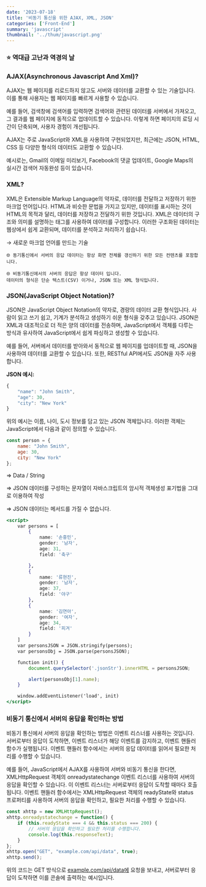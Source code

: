 ```yaml
---
date: '2023-07-18'
title: '비동기 통신을 위한 AJAX, XML, JSON'
categories: ['Front-End']
summary: 'javascript'
thumbnail: '../thum/javascript.png'
---
```


### ⭐️ 역대급 고난과 역경의 날

### AJAX(Asynchronous Javascript And Xml)?

AJAX는 웹 페이지를 리로드하지 않고도 서버와 데이터를 교환할 수 있는 기술입니다. 이를 통해 사용자는 웹 페이지를 빠르게 사용할 수 있습니다.

예를 들어, 검색창에 검색어를 입력하면 검색어와 관련된 데이터를 서버에서 가져오고, 그 결과를 웹 페이지에 동적으로 업데이트할 수 있습니다. 이렇게 하면 페이지의 로딩 시간이 단축되며, 사용자 경험이 개선됩니다.

AJAX는 주로 JavaScript와 XML을 사용하여 구현되었지만, 최근에는 JSON, HTML, CSS 등 다양한 형식의 데이터도 교환할 수 있습니다.

예시로는, Gmail의 이메일 미리보기, Facebook의 댓글 업데이트, Google Maps의 실시간 검색어 자동완성 등이 있습니다.

### XML?

XML은 Extensible Markup Language의 약자로, 데이터를 전달하고 저장하기 위한 마크업 언어입니다. HTML과 비슷한 문법을 가지고 있지만, 데이터를 표시하는 것이 HTML의 목적과 달리, 데이터를 저장하고 전달하기 위한 것입니다. XML은 데이터의 구조와 의미를 설명하는 태그를 사용하여 데이터를 구성합니다. 이러한 구조화된 데이터는 웹상에서 쉽게 교환되며, 데이터를 분석하고 처리하기 쉽습니다.

→ 새로운 마크업 언어를 만드는 기술

    🌐 동기통신에서 서버의 응답 데이터는 항상 화면 전체를 갱신하기 위한 모든 컨텐츠를 포함합니다.

    🌐 비동기통신에서의 서버의 응답은 항상 데이터 입니다.
    데이터의 형식은 단순 텍스트(CSV) 이거나, JSON 또는 XML 형식입니다.

### JSON(JavaScript Object Notation)?

JSON은 JavaScript Object Notation의 약자로, 경량의 데이터 교환 형식입니다. 사람이 읽고 쓰기 쉽고, 기계가 분석하고 생성하기 쉬운 형식을 갖추고 있습니다. JSON은 XML과 대조적으로 더 적은 양의 데이터를 전송하며, JavaScript에서 객체를 다루는 방식과 유사하여 JavaScript에서 쉽게 파싱하고 생성할 수 있습니다.

예를 들어, 서버에서 데이터를 받아와서 동적으로 웹 페이지를 업데이트할 때, JSON을 사용하여 데이터를 교환할 수 있습니다. 또한, RESTful API에서도 JSON을 자주 사용합니다.

**JSON 예시:**

```jsx
{
    "name": "John Smith",
    "age": 30,
    "city": "New York"
}
```

위의 예시는 이름, 나이, 도시 정보를 담고 있는 JSON 객체입니다. 이러한 객체는 JavaScript에서 다음과 같이 정의할 수 있습니다.

```jsx
const person = {
    name: "John Smith",
    age: 30,
    city: "New York"
};
```

⇒ Data / String

⇒ JSON 데이터를 구성하는 문자열이 자바스크립트의 암시적 객체생성 표기법을 그대로 이용하여 작성

⇒ JSON 데이터는 메서드를 가질 수 없습니다.

```jsx
<script>
    var persons = [
        {
            name: '손흥민',
            gender: '남자',
            age: 31,
            field: '축구'

        },
        {
            name: '류현진',
            gender: '남자',
            age: 37,
            field: '야구'
        },
        {
            name: '김연아',
            gender: '여자',
            age: 34,
            field: '피겨'
        }
    ]
    var personsJSON = JSON.stringify(persons);
    var personsObj = JSON.parse(personsJSON);

    function init() {
        document.querySelector('.jsonStr').innerHTML = personsJSON;

        alert(personsObj[1].name);
    }

    window.addEventListener('load', init)
</script>
```

### 비동기 통신에서 서버의 응답을 확인하는 방법

비동기 통신에서 서버의 응답을 확인하는 방법은 이벤트 리스너를 사용하는 것입니다. 서버로부터 응답이 도착하면, 이벤트 리스너가 해당 이벤트를 감지하고, 이벤트 핸들러 함수가 실행됩니다. 이벤트 핸들러 함수에서는 서버의 응답 데이터를 읽어서 필요한 처리를 수행할 수 있습니다.

예를 들어, JavaScript에서 AJAX를 사용하여 서버와 비동기 통신을 한다면, XMLHttpRequest 객체의 onreadystatechange 이벤트 리스너를 사용하여 서버의 응답을 확인할 수 있습니다. 이 이벤트 리스너는 서버로부터 응답이 도착할 때마다 호출됩니다. 이벤트 핸들러 함수에서는 XMLHttpRequest 객체의 readyState와 status 프로퍼티를 사용하여 서버의 응답을 확인하고, 필요한 처리를 수행할 수 있습니다.

```jsx
const xhttp = new XMLHttpRequest();
xhttp.onreadystatechange = function() {
    if (this.readyState === 4 && this.status === 200) {
        // 서버의 응답을 확인하고 필요한 처리를 수행합니다.
        console.log(this.responseText);
    }
};
xhttp.open("GET", "example.com/api/data", true);
xhttp.send();
```

위의 코드는 GET 방식으로 [example.com/api/data에](http://example.com/api/data%EC%97%90) 요청을 보내고, 서버로부터 응답이 도착하면 이를 콘솔에 출력하는 예시입니다.